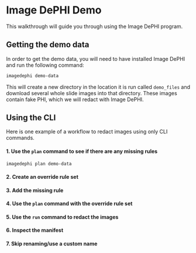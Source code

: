 # Image DePHI Demo

This walkthrough will guide you through using the Image DePHI program.

## Getting the demo data

In order to get the demo data, you will need to have installed Image DePHI and run the following command:

```bash
imagedephi demo-data
```

This will create a new directory in the location it is run called `demo_files` and download several whole slide images into that directory. These images contain fake PHI, which we will redact with Image DePHI.

## Using the CLI

Here is one example of a workflow to redact images using only CLI commands.

#### 1. Use the `plan` command to see if there are any missing rules

```bash
imagedephi plan demo-data
```

#### 2. Create an override rule set

#### 3. Add the missing rule

#### 4. Use the `plan` command with the override rule set

#### 5. Use the `run` command to redact the images

#### 6. Inspect the manifest

#### 7. Skip renaming/use a custom name


